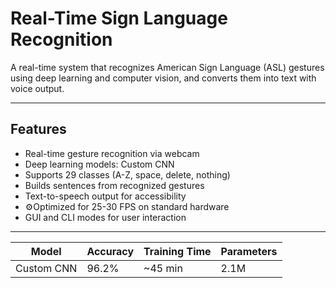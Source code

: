 # Real-Time Sign Language Recognition

A real-time system that recognizes American Sign Language (ASL) gestures using deep learning and computer vision, and converts them into text with voice output.

---

## Features

- Real-time gesture recognition via webcam  
- Deep learning models: Custom CNN
- Supports 29 classes (A-Z, space, delete, nothing)  
- Builds sentences from recognized gestures  
- Text-to-speech output for accessibility  
- ⚙Optimized for 25-30 FPS on standard hardware  
- GUI and CLI modes for user interaction

---

| Model                           | Accuracy | Training Time | Parameters |
| ------------------------------- | -------- | ------------- | ---------- |
| Custom CNN                      | 96.2%    | \~45 min      | 2.1M       |








